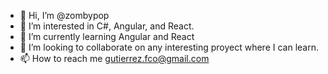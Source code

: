 - 👋 Hi, I’m @zombypop
- 👀 I’m interested in C#, Angular, and React.
- 🌱 I’m currently learning Angular and React
- 💞️ I’m looking to collaborate on any interesting proyect where I can learn.
- 📫 How to reach me gutierrez.fco@gmail.com
